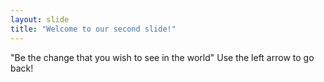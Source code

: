 ```yaml
---
layout: slide
title: "Welcome to our second slide!"
---
```

"Be the change that you wish to see in the world"
Use the left arrow to go back!
